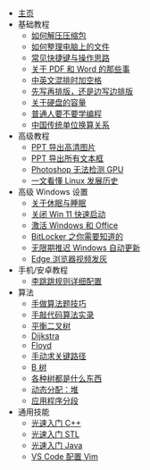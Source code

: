 * [主页](/)
* 基础教程
    * [如何解压压缩包](pages/basic/unzip.md)
    * [如何整理电脑上的文件](pages/basic/manage_files.md)
    * [常见快捷键与操作思路](pages/basic/shortcut.md)
    * [关于 PDF 和 Word 的那些事](pages/basic/pdf.md)
	* [中英文混排时加空格](pages/advance/spaces.md)
    * [先写再排版，还是边写边排版](pages/basic/typesetting.md)
    * [关于硬盘的容量](pages/basic/disk_capacity.md)
    * [普通人要不要学编程](pages/basic/learn_program.md)
    * [中国传统单位换算关系](pages/basic/cn_unit.md)
* 高级教程
	* [PPT 导出高清图片](pages/advance/ppt_image.md)
	* [PPT 导出所有文本框](pages/advance/ppt_text.md)
	* [Photoshop 无法检测 GPU](pages/advance/ps_gpu.md)
	* [一文看懂 Linux 发展历史](pages/advance/linux_history.md)
* 高级 Windows 设置
	* [关于休眠与睡眠](pages/advance/sleep.md)
	* [关闭 Win 11 快速启动](pages/advance/faststartup.md)
	* [激活 Windows 和 Office](pages/advance/activate.md)
	* [BitLocker 之你需要知道的](pages/advance/bitlocker.md)
	* [无限期推迟 Windows 自动更新](pages/advance/delay_update.md)
	* [Edge 浏览器视频发灰](pages/advance/edge_video_gray.md)
* 手机/安卓教程
	* [李跳跳规则详细配置](pages/phone/litiaotiao.md)
* 算法
    * [手做算法题技巧](pages/algo/cheat.md)
    * [手敲代码算法实录](pages/algo/algo_code.md)
    * [平衡二叉树](pages/algo/avl.md)
    * [Dijkstra](pages/algo/dijkstra.md)
    * [Floyd](pages/algo/floyd.md)
    * [手动求关键路径](pages/algo/aoe.md)
    * [B 树](pages/algo/btree.md)
    * [各种树都是什么东西](pages/algo/all_kinds_of_trees.md)
    * [动态分配：堆](pages/algo/heap.md)
    * [应用程序分段](pages/algo/segments.md)
* 通用技能
    * [光速入门 C++](pages/skill/cpp.md)
    * [光速入门 STL](pages/skill/stl.md)
    * [光速入门 Java](pages/skill/java.md)
    * [VS Code 配置 Vim](pages/skill/codevim.md)